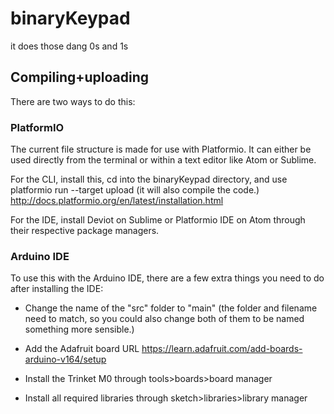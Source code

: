 # binaryKeypad
it does those dang 0s and 1s


## Compiling+uploading

There are two ways to do this:

### PlatformIO

The current file structure is made for use with Platformio. It can either be used directly from the terminal or within a text editor like Atom or Sublime. 

For the CLI, install this, cd into the binaryKeypad directory, and use platformio run --target upload (it will also compile the code.) http://docs.platformio.org/en/latest/installation.html

For the IDE, install Deviot on Sublime or Platformio IDE on Atom through their respective package managers.

### Arduino IDE

To use this with the Arduino IDE, there are a few extra things you need to do after installing the IDE:

- Change the name of the "src" folder to "main" (the folder and filename need to match, so you could also change both of them to be named something more sensible.)

- Add the Adafruit board URL https://learn.adafruit.com/add-boards-arduino-v164/setup

- Install the Trinket M0 through tools>boards>board manager

- Install all required libraries through sketch>libraries>library manager
